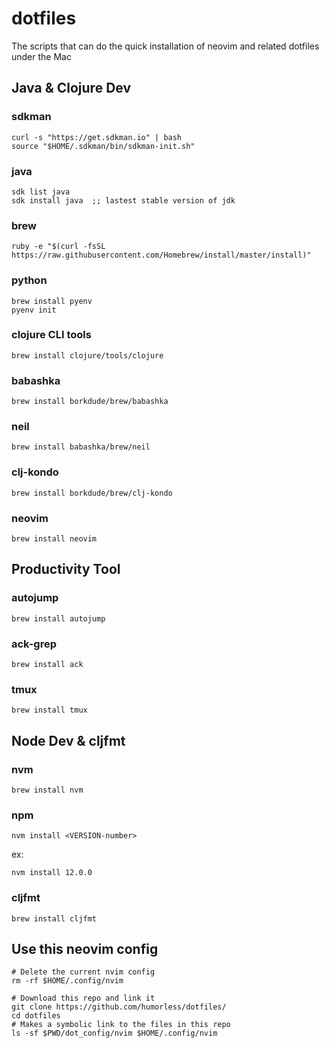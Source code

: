 # dotfiles
The scripts that can do the quick installation of neovim and related dotfiles under the Mac

## Java & Clojure Dev
### sdkman
```
curl -s "https://get.sdkman.io" | bash
source "$HOME/.sdkman/bin/sdkman-init.sh"
```
### java
```
sdk list java
sdk install java  ;; lastest stable version of jdk
```
### brew
```
ruby -e "$(curl -fsSL https://raw.githubusercontent.com/Homebrew/install/master/install)"
```
### python
```
brew install pyenv
pyenv init
```

### clojure CLI tools
```
brew install clojure/tools/clojure
```
### babashka
```
brew install borkdude/brew/babashka
```
### neil
```
brew install babashka/brew/neil
```
### clj-kondo
```
brew install borkdude/brew/clj-kondo
```
### neovim
```
brew install neovim
```
## Productivity Tool

### autojump
```
brew install autojump
```
### ack-grep
```
brew install ack
```
### tmux
```
brew install tmux
```
## Node Dev & cljfmt
### nvm
```
brew install nvm
```
### npm
```
nvm install <VERSION-number>
```
ex:
```
nvm install 12.0.0
```

### cljfmt

```
brew install cljfmt
```

## Use this neovim config

```
# Delete the current nvim config
rm -rf $HOME/.config/nvim

# Download this repo and link it
git clone https://github.com/humorless/dotfiles/
cd dotfiles
# Makes a symbolic link to the files in this repo
ls -sf $PWD/dot_config/nvim $HOME/.config/nvim
```
